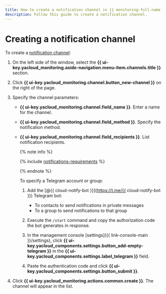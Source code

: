 ```yaml
---
title: How to create a notification channel in {{ monitoring-full-name }}
description: Follow this guide to create a notification channel.
---
```


# Creating a notification channel

To create a [notification channel](../../concepts/alerting/notification-channel.md):

1. On the left side of the window, select the **{{ ui-key.yacloud_monitoring.aside-navigation.menu-item.channels.title }}** section.
1. Click **{{ ui-key.yacloud_monitoring.channel.button_new-channel }}** on the right of the page.
1. Specify the channel parameters:
    * **{{ ui-key.yacloud_monitoring.channel.field_name }}**. Enter a name for the channel.
    * **{{ ui-key.yacloud_monitoring.channel.field_method }}**. Specify the notification method.
    * **{{ ui-key.yacloud_monitoring.channel.field_recipients }}**. List notification recipients.

        {% note info %}

        {% include [notifications-requirements](../../../_includes/monitoring/notifications-requirements.md) %}

        {% endnote %}

        To specify a Telegram account or group:

        1. Add the [@{{ cloud-notify-bot }}](https://t.me/{{ cloud-notify-bot }}) Telegram bot:

            * To contacts to send notifications in private messages
            * To a group to send notifications to that group

        1. Execute the `/start` command and copy the authorization code the bot generates in response.
        1. In the management console [settings]({{ link-console-main }}/settings), click **{{ ui-key.yacloud_components.settings.button_add-empty-telegram }}** in the **{{ ui-key.yacloud_components.settings.label_telegram }}** field.
        1. Paste the authentication code and click **{{ ui-key.yacloud_components.settings.button_submit }}**.

1. Click **{{ ui-key.yacloud_monitoring.actions.common.create }}**. The channel will appear in the list.

